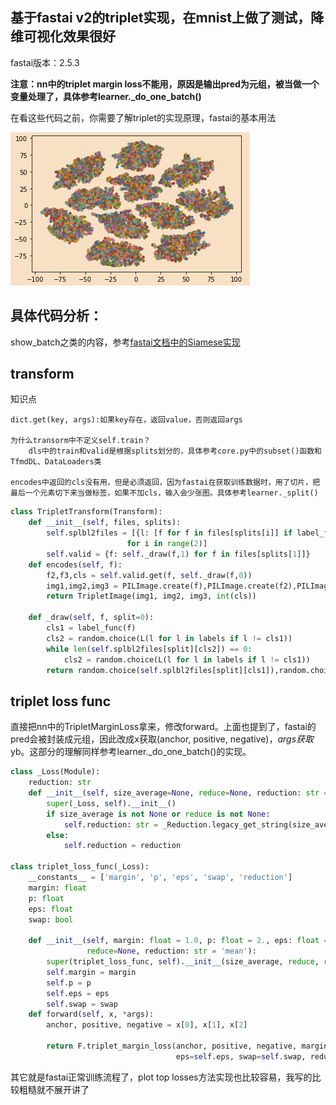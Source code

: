 ## 基于fastai v2的triplet实现，在mnist上做了测试，降维可视化效果很好

fastai版本：2.5.3

**注意：nn中的triplet margin loss不能用，原因是输出pred为元组，被当做一个变量处理了，具体参考learner._do_one_batch()**<br>

在看这些代码之前，你需要了解triplet的实现原理，fastai的基本用法<br>

![降维结果](Image.png)


## 具体代码分析：
show_batch之类的内容，参考[fastai文档中的Siamese实现](https://docs.fast.ai/tutorial.siamese.html)

## transform

知识点
    
    dict.get(key, args):如果key存在，返回value，否则返回args

    为什么transorm中不定义self.train？
        dls中的train和valid是根据splits划分的，具体参考core.py中的subset()函数和TfmdDL、DataLoaders类

    encodes中返回的cls没有用，但是必须返回，因为fastai在获取训练数据时，用了切片，把最后一个元素切下来当做标签，如果不加cls，输入会少张图。具体参考learner._split()


```python
class TripletTransform(Transform):
    def __init__(self, files, splits):
        self.splbl2files = [{l: [f for f in files[splits[i]] if label_func(f) == l] for l in labels}
                          for i in range(2)]
        self.valid = {f: self._draw(f,1) for f in files[splits[1]]}
    def encodes(self, f):
        f2,f3,cls = self.valid.get(f, self._draw(f,0))
        img1,img2,img3 = PILImage.create(f),PILImage.create(f2),PILImage.create(f3)
        return TripletImage(img1, img2, img3, int(cls))
    
    def _draw(self, f, split=0):
        cls1 = label_func(f)
        cls2 = random.choice(L(l for l in labels if l != cls1))
        while len(self.splbl2files[split][cls2]) == 0: 
            cls2 = random.choice(L(l for l in labels if l != cls1))
        return random.choice(self.splbl2files[split][cls1]),random.choice(self.splbl2files[split][cls2]),cls1
```


## triplet loss func
直接把nn中的TripletMarginLoss拿来，修改forward。上面也提到了，fastai的pred会被封装成元组，因此改成x获取(anchor, positive, negative)，*args获取*yb。这部分的理解同样参考learner._do_one_batch()的实现。

```python
class _Loss(Module):
    reduction: str
    def __init__(self, size_average=None, reduce=None, reduction: str = 'mean') -> None:
        super(_Loss, self).__init__()
        if size_average is not None or reduce is not None:
            self.reduction: str = _Reduction.legacy_get_string(size_average, reduce)
        else:
            self.reduction = reduction

class triplet_loss_func(_Loss):
    __constants__ = ['margin', 'p', 'eps', 'swap', 'reduction']
    margin: float
    p: float
    eps: float
    swap: bool

    def __init__(self, margin: float = 1.0, p: float = 2., eps: float = 1e-6, swap: bool = False, size_average=None,
                 reduce=None, reduction: str = 'mean'):
        super(triplet_loss_func, self).__init__(size_average, reduce, reduction)
        self.margin = margin
        self.p = p
        self.eps = eps
        self.swap = swap
    def forward(self, x, *args):
        anchor, positive, negative = x[0], x[1], x[2]
        
        return F.triplet_margin_loss(anchor, positive, negative, margin=self.margin, p=self.p,
                                     eps=self.eps, swap=self.swap, reduction=self.reduction)
```

其它就是fastai正常训练流程了，plot top losses方法实现也比较容易，我写的比较粗糙就不展开讲了